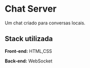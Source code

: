 
# Chat Server

Um chat criado para conversas locais.


## Stack utilizada

**Front-end:** HTML,CSS

**Back-end:** WebSocket

